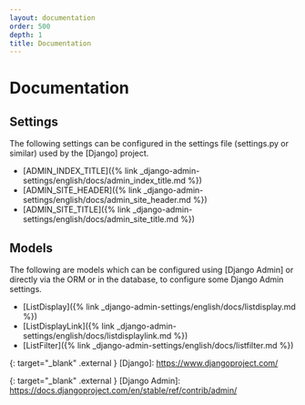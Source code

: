 ```yaml
---
layout: documentation
order: 500
depth: 1
title: Documentation
---
```

# Documentation

## Settings

The following settings can be configured in the settings file (settings.py or
similar) used by the [Django] project.

* [ADMIN_INDEX_TITLE]({% link _django-admin-settings/english/docs/admin_index_title.md %})
* [ADMIN_SITE_HEADER]({% link _django-admin-settings/english/docs/admin_site_header.md %})
* [ADMIN_SITE_TITLE]({% link _django-admin-settings/english/docs/admin_site_title.md %})

## Models

The following are models which can be configured using [Django Admin] or
directly via the ORM or in the database, to configure some Django Admin
settings.

* [ListDisplay]({% link _django-admin-settings/english/docs/listdisplay.md %})
* [ListDisplayLink]({% link _django-admin-settings/english/docs/listdisplaylink.md %})
* [ListFilter]({% link _django-admin-settings/english/docs/listfilter.md %})

{: target="_blank" .external }
[Django]: https://www.djangoproject.com/

{: target="_blank" .external }
[Django Admin]: https://docs.djangoproject.com/en/stable/ref/contrib/admin/
